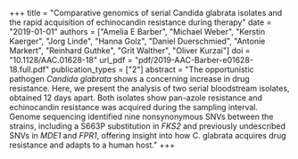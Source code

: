 +++
title = "Comparative genomics of serial Candida glabrata isolates and the rapid acquisition of echinocandin resistance during therapy"
date = "2019-01-01"
authors = ["Amelia E Barber", "Michael Weber", "Kerstin Kaerger", "Jorg Linde", "Hanna Golz", "Daniel Duerschmied", "Antonie Markert", "Reinhard Guthke", "Grit Walther", "Oliver Kurzai"]
doi = "10.1128/AAC.01628-18"
url_pdf = "pdf/2019-AAC-Barber-e01628-18.full.pdf"
publication_types = ["2"]
abstract = "The opportunistic pathogen *Candida glabrata* shows a concerning increase in drug resistance. Here, we present the analysis of two serial bloodstream isolates, obtained 12 days apart. Both isolates show pan-azole resistance and echinocandin resistance was acquired during the sampling interval. Genome sequencing identified nine nonsynonymous SNVs between the strains, including a S663P substitution in *FKS2* and previously undescribed SNVs in *MDE1* and *FPR1*, offering insight into how C. glabrata acquires drug resistance and adapts to a human host."
+++
